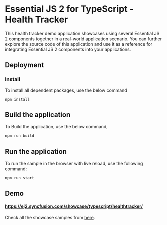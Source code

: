 # Essential JS 2 for TypeScript - Health Tracker

This health tracker demo application showcases using several Essential JS 2 components together in
a real-world application scenario. You can further explore the source code of this application and
use it as a reference for integrating Essential JS 2 components into your applications.

## Deployment

### Install

To install all dependent packages, use the below command

```
npm install
```

## Build the application

To Build the application, use the below command,

```sh
npm run build
```

## Run the application

To run the sample in the browser with live reload, use the following command:

```sh
npm run start
```

## Demo

#### <a href="https://ej2.syncfusion.com/showcase/typescript/healthtracker/" target="_blank">https://ej2.syncfusion.com/showcase/typescript/healthtracker/</a>

Check all the showcase samples from <a href="https://ej2.syncfusion.com/home/index.html" target="_blank">here</a>.